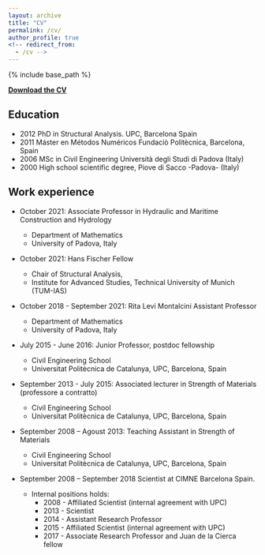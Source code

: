 ```yaml
---
layout: archive
title: "CV"
permalink: /cv/
author_profile: true
<!-- redirect_from:
  - /cv -->
---
```


{% include base_path %}

<!-- <span style="color:#9E3039;font-size:16px">  </span> per cambiare colore e dimensione al testo-->

**[Download the CV](/files/CV_LARESE.pdf)**

## Education

* 2012         PhD in Structural Analysis. UPC, Barcelona Spain
* 2011         Máster en Métodos Numéricos Fundaciò Politècnica, Barcelona, Spain
* 2006         MSc in Civil Engineering Università degli Studi di Padova (Italy)
* 2000         High school scientific degree, Piove di Sacco -Padova- (Italy)

## Work experience

* October 2021: Associate Professor in Hydraulic and Maritime Construction and Hydrology
  * Department of Mathematics
  * University of Padova, Italy

* October 2021: Hans Fischer Fellow
  * Chair of Structural Analysis,
  * Institute for Advanced Studies, Technical University of Munich (TUM-IAS)

* October 2018 - September 2021: Rita Levi Montalcini Assistant Professor
  * Department of Mathematics
  * University of Padova, Italy

* July 2015 - June 2016: Junior Professor, postdoc fellowship
  * Civil Engineering School
  * Universitat Politècnica de Catalunya, UPC, Barcelona, Spain

* September 2013 - July 2015: Associated lecturer in Strength of Materials (professore a contratto)
  * Civil Engineering School
  * Universitat Politècnica de Catalunya, UPC, Barcelona, Spain

* September 2008 – Agoust 2013: Teaching Assistant in Strength of Materials
  * Civil Engineering School
  * Universitat Politècnica de Catalunya, UPC, Barcelona, Spain

* September 2008 – September 2018 Scientist at CIMNE Barcelona Spain.
  * Internal positions holds:
    * 2008 - Affiliated Scientist (internal agreement with UPC)
    * 2013 - Scientist
    * 2014 - Assistant Research Professor
    * 2015 - Affiliated Scientist (internal agreement with UPC)
    * 2017 - Associate Research Professor and Juan de la Cierca fellow
  